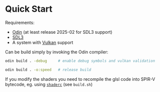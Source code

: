 # Quick Start

Requirements:
* [Odin](https://github.com/odin-lang/Odin/releases/tag/dev-2025-02) (at least release 2025-02 for SDL3 support)
* [SDL3](https://wiki.libsdl.org/SDL3/FrontPage)
* A system with [Vulkan](https://www.vulkan.org/) support

Can be build simply by invoking the Odin compiler:
```bash
odin build . -debug     # enable debug symbols and vulkan validation
```
```bash
odin build . -o:speed   # release build
```

If you modify the shaders you need to recompile the glsl code into SPIR-V bytecode, eg. using [`shaderc`](https://github.com/google/shaderc) (see `build.sh`)
